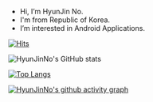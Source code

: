 - Hi, I’m HyunJin No.
- I'm from Republic of Korea.
- I’m interested in Android Applications.

[![Hits](https://hits.seeyoufarm.com/api/count/incr/badge.svg?url=https%3A%2F%2Fgithub.com%2FHyunJinNo&count_bg=%2379C83D&title_bg=%23555555&icon=&icon_color=%23E7E7E7&title=hits&edge_flat=false)](https://hits.seeyoufarm.com)

![HyunJinNo's GitHub stats](https://github-readme-stats.vercel.app/api?username=HyunJinNo&show_icons=true&theme=tokyonight)

[![Top Langs](https://github-readme-stats.vercel.app/api/top-langs/?username=HyunJinNo&layout=compact)](https://github.com/HyunJinNo/github-readme-stats)

[![HyunJinNo's github activity graph](https://activity-graph.herokuapp.com/graph?username=HyunJinNo&theme=monokai)](https://github.com/HyunJinNo/github-readme-activity-graph)

<!---
HyunJinNo/HyunJinNo is a ✨ special ✨ repository because its `README.md` (this file) appears on your GitHub profile.
You can click the Preview link to take a look at your changes.
--->
